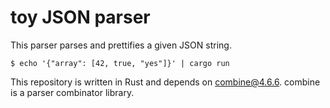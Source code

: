 # toy JSON parser
This parser parses and prettifies a given JSON string.

```
$ echo '{"array": [42, true, "yes"]}' | cargo run
```

This repository is written in Rust and depends on combine@4.6.6. combine is a parser combinator library.
